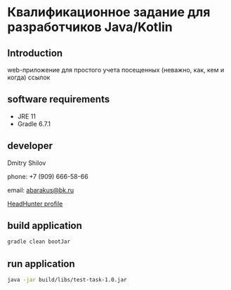 # Квалификационное задание для разработчиков Java/Kotlin
## Introduction
web-приложение для простого учета посещенных (неважно, как, кем и когда) ссылок
## software requirements
+ JRE 11
+ Gradle 6.7.1
## developer
Dmitry Shilov

phone: +7 (909) 666-58-66

email: [abarakus@bk.ru](mailto:abarakus@bk.ru)

[HeadHunter profile](https://hh.ru/applicant/resumes/view?resume=201efbe2ff08068f640039ed1f764376306c33)
## build application
```bash
gradle clean bootJar
```
## run application
```bash
java -jar build/libs/test-task-1.0.jar
```